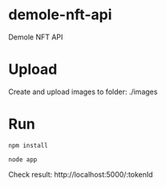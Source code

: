 # demole-nft-api
Demole NFT API

# Upload
Create and upload images to folder: ./images

# Run
`npm install`

`node app`

Check result: http://localhost:5000/:tokenId
